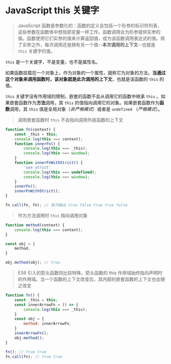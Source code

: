 # JavaScript this 关键字

> JavaScript 函数是参数化的：函数的定义会包括一个形参的标识符列表，这些参数在函数体中想局部变量一样工作。函数调用会为形参提供实参的值。函数使用它们实参的值来计算返回值，成为该函数调用表达式的值。除了实参之外，每次调用还是拥有另一个值--**本次调用的上下文**--也就是 `this` 关键字的值。

`this` 是一个关键字，不是变量，也不是属性名。

如果函数挂载在一个对象上，作为对象的一个属性，就称它为对象的方法。**当通过这个对象来调用函数时，该对象就是此次调用的上下文**，也就是该函数的 `this` 的值。

`this` 关键字没有作用域的限制，嵌套的函数不会从调用它的函数中继承 `this` 。如果嵌套函数作为**方法**调用，其 `this` 的值指向调用它的对象。如果嵌套函数作为**函数**调用，其 `this` 值是全局对象（_非严格模式_）或者是 `undefined` （_严格模式_）。

> 调用嵌套函数时 `this` 不会指向调用外层函数的上下文

```js
function fn(context) {
    const _this = this;
    console.log(this === context);
    function innerFn() {
        console.log(this === _this);
        console.log(this === window);
    }
    function innerFnWithStrict() {
        'use strict'
        console.log(this === undefined);
        console.log(this === window);
    }
    innerFn(); 
    innerFnWithStrict(); 
}

fn.call(fn, fn); // 依次输出 true false true true false
```

> 作为方法调用时 `this` 指向调用对象

```js
function method(context) {
    console.log(this === context);
}

const obj = {
    method,
}

obj.method(obj); // true
```

> ES6 引入的箭头函数则比较特殊，箭头函数的 this 作用域始终指向声明时的作用域。当一个函数的上下文改变后，其内部的嵌套函数的上下文也会随之改变

```js
function fn() {
    const _this = this;
    const innerArrowFn = () => {
        console.log(this === _this);
    }
    const obj = {
        method: innerArrowFn,
    }
    innerArrowFn();
    obj.method();
}

fn(); // true true
fn.call(fn); // true true
```



